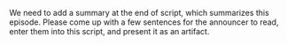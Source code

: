 We need to add a summary at the end of script, which summarizes this episode. Please come up with a few sentences for the announcer to read, enter them into this script, and present it as an artifact.